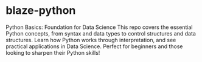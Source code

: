 # blaze-python
Python Basics: Foundation for Data Science This repo covers the essential Python concepts, from syntax and data types to control structures and data structures. Learn how Python works through interpretation, and see practical applications in Data Science. Perfect for beginners and those looking to sharpen their Python skills!
